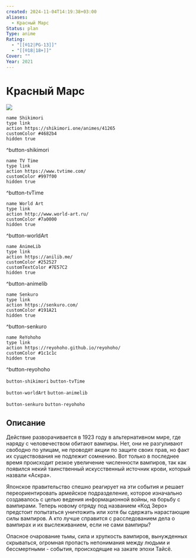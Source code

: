 ```yaml
---
created: 2024-11-04T14:19:38+03:00
aliases:
  - Красный Марс
Status: plan
Type: anime
Rating:
  - "[[®️12|PG-13]]"
  - "[[®️18|18+]]"
Cover: ""
Year: 2021
---
```


# Красный Марс

![](https://nyaa.shikimori.one/uploads/poster/animes/41265/7cef47760fcadec76a2c3c437ba5eadb.jpeg)

```button
name Shikimori
type link
action https://shikimori.one/animes/41265
customColor #4682b4
hidden true
```
^button-shikimori

```button
name TV Time
type link
action https://www.tvtime.com/
customColor #997f00
hidden true
```
^button-tvTime

```button
name World Art
type link
action http://www.world-art.ru/
customColor #7a0000
hidden true
```
^button-worldArt

```button
name AnimeLib
type link
action https://anilib.me/
customColor #252527
customTextColor #7E57C2
hidden true
```
^button-animelib

```button
name Senkuro
type link
action https://senkuro.com/
customColor #191A21
hidden true
```
^button-senkuro

```button
name ReYohoho
type link
action https://reyohoho.github.io/reyohoho/
customColor #1c1c1c
hidden true
```
^button-reyohoho

`button-shikimori` `button-tvTime`

`button-worldArt` `button-animelib`

`button-senkuro` `button-reyohoho`

## Описание

Действие разворачивается в 1923 году в альтернативном мире, где наряду с человечеством обитают вампиры. Нет, они не разгуливают свободно по улицам, не проводят акции по защите своих прав, но факт их существования не подлежит сомнению. Вот только в последнее время происходит резкое увеличение численности вампиров, так как появился некий таинственный искусственный источник крови, который назвали «Аскра». 

Японское правительство спешно реагирует на эти события и решает переориентировать армейское подразделение, которое изначально создавалось с целью ведения информационной войны, на борьбу с вампирами. Теперь новому отряду под названием «Код Зеро» предстоит попытаться уничтожить или хотя бы сдержать нарастающие силы вампиров. А кто лучше справится с расследованием дела о вампирах и их выслеживанием, если не сами вампиры?

Опасное очарование тьмы, сила и хрупкость вампиров, вынужденных скрываться, огромная пропасть непонимания между людьми и бессмертными - события, происходящие на закате эпохи Тайсё.
